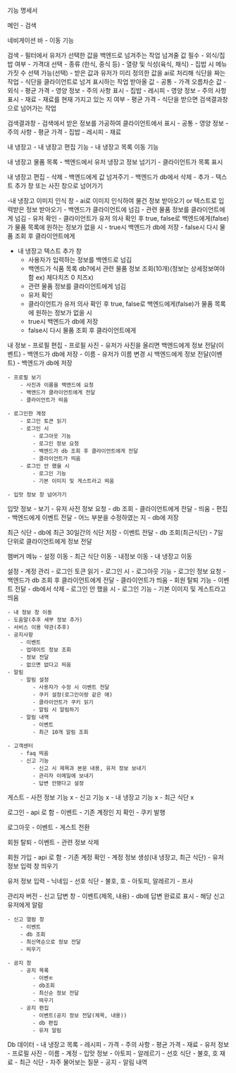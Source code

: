 기능 명세서

메인 
	- 검색

네비게이션 바
	- 이동 기능

검색
	- 필터에서 유저가 선택한 값을 백엔드로 넘겨주는 작업
	넘겨줄 값
		필수
			- 외식/집밥 여부
			- 가격대
		선택
			- 종류 (한식, 중식 등)
			- 열량 및 식성(육식, 채식)
			- 집밥 시 메뉴 가짓 수 선택 가능(선택)
	- 받은 값과 유저가 미리 정의한 값을 ai로 처리해 식단을 짜는 작업
	- 식단을 클라이언트로 넘겨 표시하는 작업
	받아올 값
		- 공통 
			- 가격 오름차순 값
		- 외식
			- 평균 가격
			- 영양 정보
			- 주의 사항 표시
		- 집밥
			- 레시피
			- 영양 정보
			- 주의 사항 표시
			- 재료
				- 재료를 현재 가지고 있는 지 여부
			- 평균 가격
	- 식단을 받으면 검색결과창으로 넘어가는 작업

검색결과창
	- 검색에서 받은 정보를 가공하여 클라이언트에서 표시
		- 공통
			- 영양 정보
			- 주의 사항
			- 평균 가격
		- 집밥
			- 레시피
			- 재료

내 냉장고
	- 내 냉장고 편집 기능
	- 내 냉장고 목록 이동 기능

내 냉장고 물품 목록
	- 백엔드에서 유저 냉장고 정보 넘기기
	- 클라이언트가 목록 표시

내 냉장고 편집
	- 삭제
		- 백엔드에게 값 넘겨주기
		- 백엔드가 db에서 삭제
	- 추가
		- 텍스트 추가 창 또는 사진 창으로 넘어가기

-내 냉장고 이미지 인식 창
	- ai로 이미지 인식하여 물건 정보 받아오기 or 텍스트로 입력받은 정보 받아오기
	- 백엔드가 클라이언트에 넘김
	- 관련 물품 정보를 클라이언트에게 넘김
	- 유저 확인
	- 클라이언트가 유저 의사 확인 후 true, false로 백엔드에게(false)가 물품 목록에 원하는 정보가 없을 시
	- true시 백엔드가 db에 저장
	- false시 다시 물품 조회 후 클라이언트에게
		
- 내 냉장고 텍스트 추가 창
	- 사용자가 입력하는 정보를 백엔드로 넘김
	- 백엔드가 식품 목록 db?에서 관련 물품 정보 조회(10개)(정보는 상세정보여야함 ex) 체다치즈 0 치즈x)
	- 관련 물품 정보를 클라이언트에게 넘김
	- 유저 확인
	- 클라이언트가 유저 의사 확인 후 true, false로 백엔드에게(false)가 물품 목록에 원하는 정보가 없을 시
	- true시 백엔드가 db에 저장
	- false시 다시 물품 조회 후 클라이언트에게

내 정보
	- 프로필 편집
		- 프로필 사진
			- 유저가 사진을 올리면 백엔드에게 정보 전달(이벤트)
			- 백엔드가 db에 저장
		- 이름
			- 유저가 이름 변경 시 백엔드에게 정보 전달(이벤트)
			- 백엔드가 db에 저장

	- 프로필 보기
		- 사진과 이름을 백엔드에 요청
		- 백엔드가 클라이언트에게 전달
		- 클라이언트가 띄움

	- 로그인한 계정
		- 로그인 토큰 읽기
		- 로그인 시
			- 로그아웃 기능
			- 로그인 정보 요청
			- 백엔드가 db 조회 후 클라이언트에게 전달
			- 클라이언트가 띄움
		- 로그인 안 했을 시
			- 로그인 기능
			- 기본 이미지 및 게스트라고 띄움

	- 입맛 정보 창 넘어가기

입맛 정보
	- 보기
		- 유저 사전 정보 요청
		- db 조회
		- 클라이언트에게 전달
		- 띄움
	- 편집
		- 백엔드에게 이벤트 전달
			- 어느 부분을 수정하였는 지
		- db에 저장

최근 식단
	- db에 최근 30일간의 식단 저장
	- 이벤트 전달
	- db 조회(최근식단)
	- 7일 단위로 클라이언트에게 정보 전달

햄버거 메뉴
	- 설정 이동
	- 최근 식단 이동 
	- 내정보 이동
	- 내 냉장고 이동

설정
	- 계정 관리
		- 로그인 토큰 읽기
		- 로그인 시
			- 로그아웃 기능
			- 로그인 정보 요청
			- 백엔드가 db 조회 후 클라이언트에게 전달
			- 클라이언트가 띄움
			- 회원 탈퇴 기능
				- 이벤트 전달
				- db에서 삭제
		- 로그인 안 했을 시
			- 로그인 기능
			- 기본 이미지 및 게스트라고 띄움

	- 내 정보 창 이동
	- 도움말(추후 세부 정보 추가)
	- 서비스 이용 약관(추후)
	- 공지사항
		- 이벤트
		- 업데이트 정보 조회
		- 정보 전달
		- 없으면 없다고 띄움
	- 알림
		- 알림 설정
			- 사용자가 수정 시 이벤트 전달
			- 쿠키 설정(로그인이랑 같은 애)
			- 클라이언트가 쿠키 읽기
			- 알림 시 알림하기
		- 알림 내역
			- 이벤트
			- 최근 10개 알림 조회

	- 고객센터
		- faq 띄움
		- 신고 기능
			- 신고 시 제목과 본문 내용, 유저 정보 보내기
			- 관리자 이메일에 보내기
			- 답변 안됐다고 설정

게스트
	- 사전 정보 기능 x
	- 신고 기능 x
	- 내 냉장고 기능 x
	- 최근 식단 x

로그인
	- api	로 함
	- 이벤트
	- 기존 계정인 지 확인
	- 쿠키 발행

로그아웃
	- 이벤트
	- 게스트 전환

회원 탈퇴
	- 이벤트
	- 관련 정보 삭제

회원 가입
	- api 로 함
	- 기존 계정 확인
	- 계정 정보 생성(내 냉장고, 최근 식단)
	- 유저 정보 입력 창 띄우기

유저 정보 입력
	- 닉네임
	- 선호 식단
		- 불호, 호
	- 아토피, 알레르기
	- 프사

관리자 버전
	- 신고 답변 창
		- 이벤트(제목, 내용)
		- db에 답변 완료로 표시
		- 해당 신고 유저에게 알람

	- 신고 열람 창
		- 이벤트
		- db 조회
		- 최신역순으로 정보 전달
		- 띄우기

	- 공지 창
		- 공지 목록
			- 이벤ㅌ
			- db조회
			- 최신순 정보 전달
			- 띄우기
		- 공지 편집
			- 이벤트(공지 정보 전달(제목, 내용))
			- db 편집
			- 유저 알림

Db 데이터
	- 내 냉장고 목록
	- 레시피
	- 가격
	- 주의 사항
	- 평균 가격
	- 재료
	- 유저 정보
		- 프로필 사진
		- 이름
		- 계정
		- 입맛 정보
			- 아토피
			- 알레르기
			- 선호 식단
				- 불호, 호 재료
	- 최근 식단
	- 자주 물어보는 질문
	- 공지
	- 알림 내역
